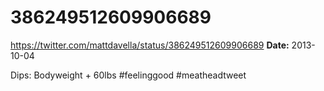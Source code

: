# 386249512609906689
https://twitter.com/mattdavella/status/386249512609906689
**Date:** 2013-10-04

Dips: Bodyweight + 60lbs #feelinggood #meatheadtweet
